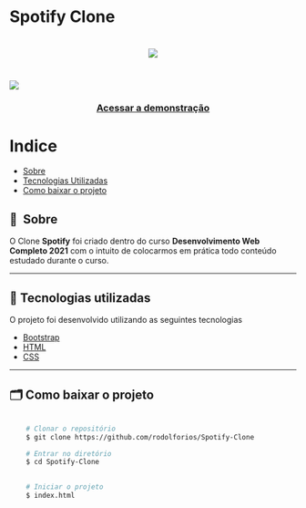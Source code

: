 # Spotify Clone

<h1 align="center">
    <img src="https://ik.imagekit.io/i2ec8sclpkd/spotify/spotify_n-yqi_l0Xt.svg">
</h1>

<h1>
    <img src="imagens/Apresentacao.gif">

</h1>

<h3 align="center">
    <a href="https://rodolforios.github.io/Spotify-Clone/">Acessar a demonstração</a>
<h3 >

# Indice

- [Sobre](#-sobre)
- [Tecnologias Utilizadas](#-tecnologias-utilizadas)
- [Como baixar o projeto](#-como-baixar-o-projeto)

## 🔖&nbsp; Sobre

O Clone **Spotify**  foi criado dentro do curso **Desenvolvimento Web Completo 2021**  com o intuito de colocarmos em prática todo conteúdo estudado durante o curso.


---

## 🚀 Tecnologias utilizadas

O projeto foi desenvolvido utilizando as seguintes tecnologias

- [Bootstrap](https://getbootstrap.com/)
- [HTML](https://developer.mozilla.org/pt-BR/docs/Web/HTML)
- [CSS](https://developer.mozilla.org/pt-BR/docs/Web/CSS)


---

## 🗂 Como baixar o projeto

```bash

    # Clonar o repositório
    $ git clone https://github.com/rodolforios/Spotify-Clone

    # Entrar no diretório
    $ cd Spotify-Clone
   

    # Iniciar o projeto
    $ index.html
```

 
